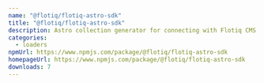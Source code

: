 ```yaml
---
name: "@flotiq/flotiq-astro-sdk"
title: "@flotiq/flotiq-astro-sdk"
description: Astro collection generator for connecting with Flotiq CMS
categories:
  - loaders
npmUrl: https://www.npmjs.com/package/@flotiq/flotiq-astro-sdk
homepageUrl: https://www.npmjs.com/package/@flotiq/flotiq-astro-sdk
downloads: 7
---
```

